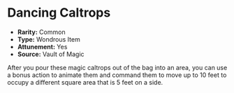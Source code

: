 # Dancing Caltrops

- **Rarity:** Common
- **Type:** Wondrous Item
- **Attunement:** Yes
- **Source:** Vault of Magic

After you pour these magic caltrops out of the bag into an area, you can use a bonus action to animate them and command them to move up to 10 feet to occupy a different square area that is 5 feet on a side.
